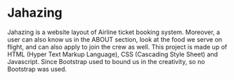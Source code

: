 # Jahazing
Jahazing is a website layout of Airline ticket booking system. Moreover, a user can also know us in the ABOUT section, look at the food we serve on flight,  and can also apply to join the crew as well. This project is made up of HTML (Hyper Text Markup Language), CSS (Cascading Style Sheet) and Javascript. Since Bootstrap used to bound us in the creativity, so no Bootstrap was used.
